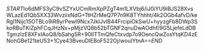 $START$Io6dMFS3yC9vSZYxUCmRmXpPZgT4m1LXVbj6/iJ0iYU9iBJS28XvsWLazEd1QbSXX33WvziixNdG+TtHZrMeQ7P7n9K8TYhhht/4k2OGb4afvD/keRgl1Nijc15OTBLo9iR8yrPewI9Ncx7JklJvIB44FrcipiOkSwU+hyyzgFb8DWp3SkoRBuTKiZphFCqJHzNx+pMjzVQ8b52bTGNF2qnuDwAOdhf/9G5LjefeLdDBTgmzlzE8XFxIAoQ8/bSahg5R+90IITTmQfeCtxvdp7o9OencQwZosYtqKD4zENohGBe121teU53+1Cye43BveuDIEBoF522Oj/wouIYtnA==$END$